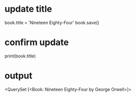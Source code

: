 # update title
book.title = 'Nineteen Eighty-Four'
book.save()

# confirm update
print(book.title)

# output
<QuerySet [<Book: Nineteen Eighty-Four by George Orwell>]>